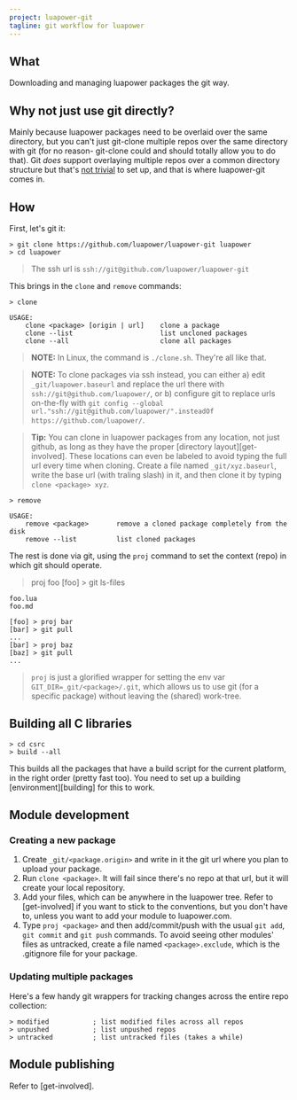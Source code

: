 ```yaml
---
project: luapower-git
tagline: git workflow for luapower
---
```


## What

Downloading and managing luapower packages the git way.

## Why not just use git directly?

Mainly because luapower packages need to be overlaid over the same directory, but you can't just git-clone multiple
repos over the same directory with git (for no reason- git-clone could and should totally allow you to do that).
Git _does_ support overlaying multiple repos over a common directory structure but that's [not trivial][clone.cmd]
to set up, and that is where luapower-git comes in.

## How

First, let's git it:

	> git clone https://github.com/luapower/luapower-git luapower
	> cd luapower

> The ssh url is `ssh://git@github.com/luapower/luapower-git`

This brings in the `clone` and `remove` commands:

	> clone

	USAGE:
		clone <package> [origin | url]    clone a package
		clone --list                      list uncloned packages
		clone --all                       clone all packages

> __NOTE:__ In Linux, the command is `./clone.sh`. They're all like that.

> __NOTE:__ To clone packages via ssh instead, you can either a) edit `_git/luapower.baseurl`
and replace the url there with `ssh://git@github.com/luapower/`, or b) configure git to replace
urls on-the-fly with `git config --global url."ssh://git@github.com/luapower/".insteadOf https://github.com/luapower/`.

> __Tip:__ You can clone in luapower packages from any location, not just github, as long as they have
the proper [directory layout][get-involved]. These locations can even be labeled to avoid typing the full url
every time when cloning. Create a file named `_git/xyz.baseurl`, write the base url (with traling slash) in it,
and then clone it by typing `clone <package> xyz`.

	> remove

	USAGE:
		remove <package>       remove a cloned package completely from the disk
		remove --list          list cloned packages

The rest is done via git, using the `proj` command to set the context (repo) in which git should operate.

   > proj foo
	[foo] > git ls-files

	foo.lua
	foo.md

	[foo] > proj bar
	[bar] > git pull
	...
	[bar] > proj baz
	[baz] > git pull
	...

> `proj` is just a glorified wrapper for setting the env var `GIT_DIR=_git/<package>/.git`, which allows us to use
git (for a specific package) without leaving the (shared) work-tree.

## Building all C libraries

	> cd csrc
	> build --all

This builds all the packages that have a build script for the current platform, in the right order (pretty fast too).
You need to set up a building [environment][building] for this to work.

## Module development

### Creating a new package

1. Create `_git/<package.origin>` and write in it the git url where you plan to upload your package.
2. Run `clone <package>`. It will fail since there's no repo at that url, but it will create your local repository.
3. Add your files, which can be anywhere in the luapower tree. Refer to [get-involved] if you want to stick to the
conventions, but you don't have to, unless you want to add your module to luapower.com.
4. Type `proj <package>` and then add/commit/push with the usual `git add`, `git commit` and `git push` commands.
To avoid seeing other modules' files as untracked, create a file named `<package>.exclude`, which is the .gitignore
file for your package.

### Updating multiple packages

Here's a few handy git wrappers for tracking changes across the entire repo collection:

	> modified           ; list modified files across all repos
	> unpushed           ; list unpushed repos
	> untracked          ; list untracked files (takes a while)

## Module publishing

Refer to [get-involved].


[clone.cmd]:   http://github.com/luapower/luapower-git/blob/master/clone.cmd
